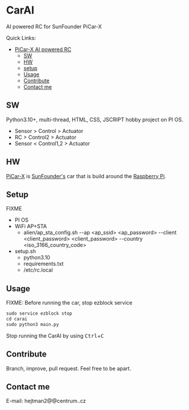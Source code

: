 # CarAI
AI powered RC for SunFounder PiCar-X

Quick Links:
- [PiCar-X AI powered RC](#picar-x-ai-powered-rc)
  - [SW](#sw)
  - [HW](#hw)
  - [setup](#setup)
  - [Usage](#usage)
  - [Contribute](#contribute)
  - [Contact me](#contact-us)

## SW
Python3.10+, multi-thread, HTML, CSS, JSCRIPT hobby project on PI OS.
* Sensor > Control > Actuator
* RC > Control2 > Actuator
* Sensor < Control1,2 > Actuator


## HW
[PiCar-X](https://www.sunfounder.com/collections/main-products/products/picar-x) is [SunFounder's](https://www.sunfounder.com) car that is build around the [Raspberry Pi](https://www.raspberrypi.org).

## Setup
FIXME
* PI OS
* WiFi AP+STA
  * alien/ap_sta_config.sh --ap <ap_ssid> <ap_password> --client <client_password> <client_password> --country <iso_3166_country_code>
* setup.sh
    * python3.10
    * requirements.txt
    * /etc/rc.local

## Usage
FIXME: Before running the car, stop ezblock service

```python
sudo service ezblock stop
cd carai
sudo python3 main.py
```

Stop running the CarAI by using <kbd>Ctrl</kbd>+<kbd>C</kbd>

## Contribute
Branch, improve, pull request.
Feel free to be apart.

## Contact me
E-mail:
    hejtman2@@centrum..cz
